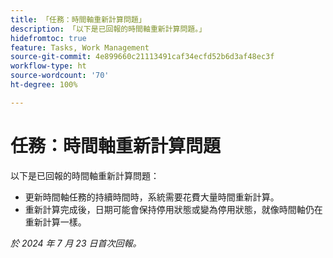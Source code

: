 ```yaml
---
title: 「任務：時間軸重新計算問題」
description: 「以下是已回報的時間軸重新計算問題。」
hidefromtoc: true
feature: Tasks, Work Management
source-git-commit: 4e899660c21113491caf34ecfd52b6d3af48ec3f
workflow-type: ht
source-wordcount: '70'
ht-degree: 100%

---
```



# 任務：時間軸重新計算問題

以下是已回報的時間軸重新計算問題：

* 更新時間軸任務的持續時間時，系統需要花費大量時間重新計算。
* 重新計算完成後，日期可能會保持停用狀態或變為停用狀態，就像時間軸仍在重新計算一樣。

_於 2024 年 7 月 23 日首次回報。_
